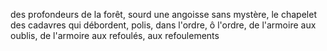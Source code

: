 des profondeurs de la forêt, sourd une angoisse sans mystère, le chapelet des cadavres qui débordent, polis, dans l'ordre, ô l'ordre, de l'armoire aux oublis, de l'armoire aux refoulés, aux refoulements
